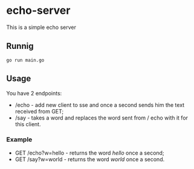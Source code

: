 # echo-server
This is a simple echo server

## Runnig
```go run main.go```

## Usage
You have 2 endpoints:
- /echo - add new client to sse and once a second sends him the text received from GET;
- /say - takes a word and replaces the word sent from / echo with it for this client.

### Example
- GET /echo?w=hello - returns the word *hello* once a second;
- GET /say?w=world - returns the word *world* once a second.
